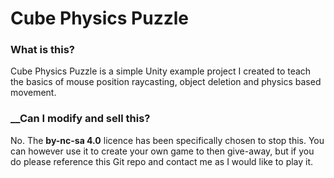 # Cube Physics Puzzle
### What is this?
Cube Physics Puzzle is a simple Unity example project I created to teach the basics of mouse position raycasting, object deletion and physics based movement.

### __Can I modify and sell this?
No. The __by-nc-sa 4.0__ licence has been specifically chosen to stop this. You can however use it to create your own game to then give-away, but if you do please reference this Git repo and contact me as I would like to play it.
